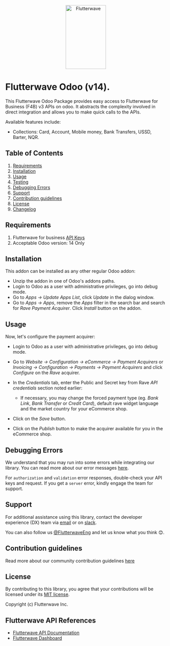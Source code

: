 <p align="center">
    <img title="Flutterwave" height="200" src="https://flutterwave.com/images/logo/full.svg" width="50%"/>
</p>

# Flutterwave Odoo (v14).

This Flutterwave Odoo Package provides easy access to Flutterwave for Business (F4B) v3 APIs on odoo. It abstracts the complexity involved in direct integration and allows you to make quick calls to the APIs.

Available features include:

- Collections: Card, Account, Mobile money, Bank Transfers, USSD, Barter, NQR.

## Table of Contents
1. [Requirements](#requirements)
2. [Installation](#installation)
3. [Usage](#usage)
4. [Testing](#testing)
5. [Debugging Errors](#debugging-errors)
6. [Support](#support)
7. [Contribution guidelines](#contribution-guidelines)
8. [License](#license)
9. [Changelog](#changelog)

<a id="requirements"></a>

## Requirements

1. Flutterwave for business [API Keys](https://developer.flutterwave.com/docs/integration-guides/authentication)
2. Acceptable Odoo version: 14 Only


<a id="installation"></a>

## Installation

This addon can be installed as any other regular Odoo addon:

- Unzip the addon in one of Odoo's addons paths.
- Login to Odoo as a user with administrative privileges, go into debug mode.
- Go to *Apps -> Update Apps List*, click *Update* in the dialog window.
- Go to *Apps -> Apps*, remove the *Apps* filter in the search bar and search
  for *Rave Payment Acquirer*. Click *Install* button on the addon.


## Usage

Now, let's configure the payment acquirer:

- Login to Odoo as a user with administrative privileges, go into debug mode.
- Go to *Website -> Configuration -> eCommerce -> Payment Acquirers* or
  *Invoicing -> Configuration -> Payments -> Payment Acquirers* and click
  *Configure* on the *Rave* acquirer.

- In the *Credentials* tab, enter the Public and Secret key from Rave 
  *API credentials* section noted earlier:

  - If necessary, you may change the forced payment type (eg. *Bank Link*, *Bank
  Transfer* or *Credit Card*), default rave widget language
  and the market country for your eCommerce shop.

- Click on the *Save* button.
- Click on the *Publish* button to make the acquirer available for you in the
  eCommerce shop.

<a id="debugging errors"></a>

## Debugging Errors
We understand that you may run into some errors while integrating our library. You can read more about our error messages [here](https://developer.flutterwave.com/docs/integration-guides/errors).

For `authorization` and `validation` error responses, double-check your API keys and request. If you get a `server` error, kindly engage the team for support.


<a id="support"></a>

## Support
For additional assistance using this library, contact the developer experience (DX) team via [email](mailto:developers@flutterwavego.com) or on [slack](https://bit.ly/34Vkzcg).

You can also follow us [@FlutterwaveEng](https://twitter.com/FlutterwaveEng) and let us know what you think 😊.


<a id="contribution-guidelines"></a>

## Contribution guidelines
Read more about our community contribution guidelines [here](/CONTRIBUTING.md)


<a id="license"></a>

## License

By contributing to this library, you agree that your contributions will be licensed under its [MIT license](/LICENSE).

Copyright (c) Flutterwave Inc.

<a id="references"></a>

## Flutterwave API  References

- [Flutterwave API Documentation](https://developer.flutterwave.com)
- [Flutterwave Dashboard](https://app.flutterwave.com)  